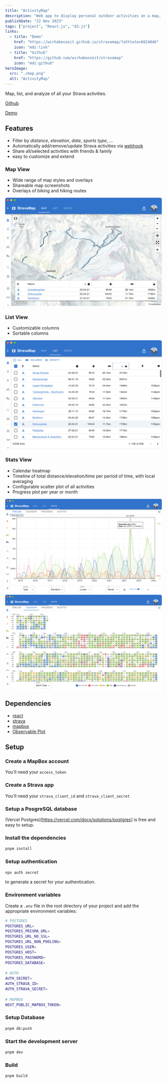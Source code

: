 ```yaml
---
title: "ActivityMap"
description: "Web app to display personal outdoor activities on a map, with advanced filtering and data visualization."
publishDate: "22 Nov 2023"
tags: ["project", "React.js", "d3.js"]
links:
  - title: "Demo"
    href: "https://wirhabenzeit.github.io/stravamap/?athlete=6824046"
    icon: "mdi:link"
  - title: "Github"
    href: "https://github.com/wirhabenzeit/stravamap"
    icon: "mdi:github"
heroImage:
  src: "./map.png"
  alt: "ActivityMap"
---
```


Map, list, and analyze of all your Strava activities.

[Github](https://github.com/wirhabenzeit/activitymap)

[Demo](https://activitymap.dominik.page/map?activities=7593088562%2C5458243467%2C7366932446%2C7474744362%2C9027929337%2C3874409911%2C4841842664%2C8559741301%2C5172459135%2C3781386708)

## Features

- Filter by _distance_, _elevation_, _date_, _sports type_, ...
- Automatically add/remove/update Strava activities via [webhook](https://developers.strava.com/docs/webhooks/)
- Share all/selected activities with friends & family
- easy to customize and extend

### Map View

- Wide range of map styles and overlays
- Shareable map screenshots
- Overlays of biking and hiking routes

![Map](./map.png)

### List View

- Customizable columns
- Sortable columns

![List](./list.png)

### Stats View

- Calendar heatmap
- Timeline of total distance/elevation/time per period of time, with local averaging
- Configurable scatter plot of all activities
- Progress plot per year or month

![Stats Timeline](./stats1.png)
![Stats Calendar](./stats2.png)

## Dependencies

- [react](https://reactjs.org/)
- [strava](https://www.strava.com/)
- [mapbox](https://www.mapbox.com/)
- [Observable Plot](https://observablehq.com/@observablehq/plot)

## Setup

### Create a MapBox account

You'll need your `access_token`

### Create a Strava app

You'll need your `strava_client_id` and `strava_client_secret`

### Setup a PosgreSQL database

(Vercel Postgres)[https://vercel.com/docs/solutions/postgres] is free and easy to setup.

### Install the dependencies

```bash
pnpm install
```

### Setup authentication

```bash
npx auth secret
```

to generate a secret for your authentication.

### Environment variables

Create a `.env` file in the root directory of your project and add the appropriate environment variables:

```bash
# POSTGRES
POSTGRES_URL=
POSTGRES_PRISMA_URL=
POSTGRES_URL_NO_SSL=
POSTGRES_URL_NON_POOLING=
POSTGRES_USER=
POSTGRES_HOST=
POSTGRES_PASSWORD=
POSTGRES_DATABASE=

# AUTH
AUTH_SECRET=
AUTH_STRAVA_ID=
AUTH_STRAVA_SECRET=

# MAPBOX
NEXT_PUBLIC_MAPBOX_TOKEN=
```

### Setup Database

```bash
pnpm db:push
```

### Start the development server

```bash
pnpm dev
```

### Build

```bash
pnpm build
```
